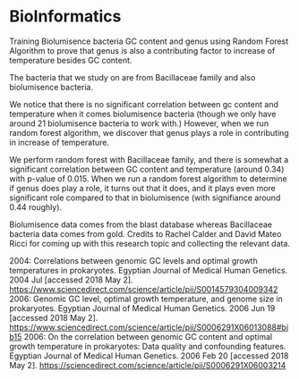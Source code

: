 # BioInformatics

Training Biolumisence bacteria GC content and genus using Random Forest Algorithm to prove that genus is also a contributing factor to increase of temperature besides GC content. 

The bacteria that we study on are from Bacillaceae family and also biolumisence bacteria. 

We notice that there is no significant correlation between gc content and temperature when it comes biolumisence bacteria (though we only have around 21 biolumisence bacteria to work with.) However, when we run random forest algorithm, we discover that genus plays a role in contributing in increase of temperature. 

We perform random forest with Bacillaceae family, and there is somewhat a significant correlation between GC content and temperature (around 0.34) with p-value of 0.015. When we run a random forest algorithm to determine if genus does play a role, it turns out that it does, and it plays even more significant role compared to that in biolumisence (with signifiance around 0.44 roughly). 

Biolumisence data comes from the blast database whereas Bacillaceae bacteria data comes from gold. 
Credits to Rachel Calder and David Mateo Ricci for coming up with this research topic and collecting the relevant data.



2004: Correlations between genomic GC levels and optimal growth temperatures in prokaryotes. Egyptian Journal of Medical Human Genetics. 2004 Jul [accessed 2018 May 2]. https://www.sciencedirect.com/science/article/pii/S0014579304009342
2006: Genomic GC level, optimal growth temperature, and genome size in prokaryotes.                                                         Egyptian Journal of Medical Human Genetics. 2006 Jun 19 [accessed 2018 May 2]. https://www.sciencedirect.com/science/article/pii/S0006291X06013088#bib15
2006: On the correlation between genomic GC content and optimal growth temperature in prokaryotes: Data quality and confounding features. Egyptian Journal of Medical Human Genetics. 2006 Feb 20 [accessed 2018 May 2]. https://sciencedirect.com/science/article/pii/S0006291X06003214
